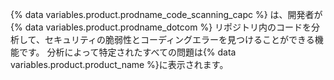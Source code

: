 {% data variables.product.prodname_code_scanning_capc %} は、開発者が {% data variables.product.prodname_dotcom %} リポジトリ内のコードを分析して、セキュリティの脆弱性とコーディングエラーを見つけることができる機能です。 分析によって特定されたすべての問題は{% data variables.product.product_name %}に表示されます。
